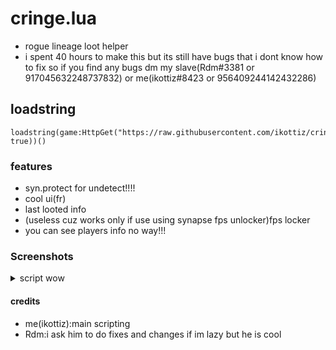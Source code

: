 # cringe.lua
- rogue lineage loot helper
- i spent 40 hours to make this but its still have bugs that i dont know how to fix
so if you find any bugs dm my slave(Rdm#3381 or 917045632248737832) or me(ikottiz#8423 or 956409244142432286)
## loadstring
```
loadstring(game:HttpGet("https://raw.githubusercontent.com/ikottiz/cringe.lua/main/main.lua", true))()
```
### features
* syn.protect for undetect!!!!
* cool ui(fr)
* last looted info
* (useless cuz works only if use using synapse fps unlocker)fps locker
* you can see players info no way!!!
### Screenshots
<details>
  <summary>script wow</summary>
  
![script](https://user-images.githubusercontent.com/71371826/170322644-f8466dff-c206-44dc-8af8-ae20dcbbf0fd.png)

</details>


#### credits
- me(ikottiz):main scripting 
- Rdm:i ask him to do fixes and changes if im lazy but he is cool
